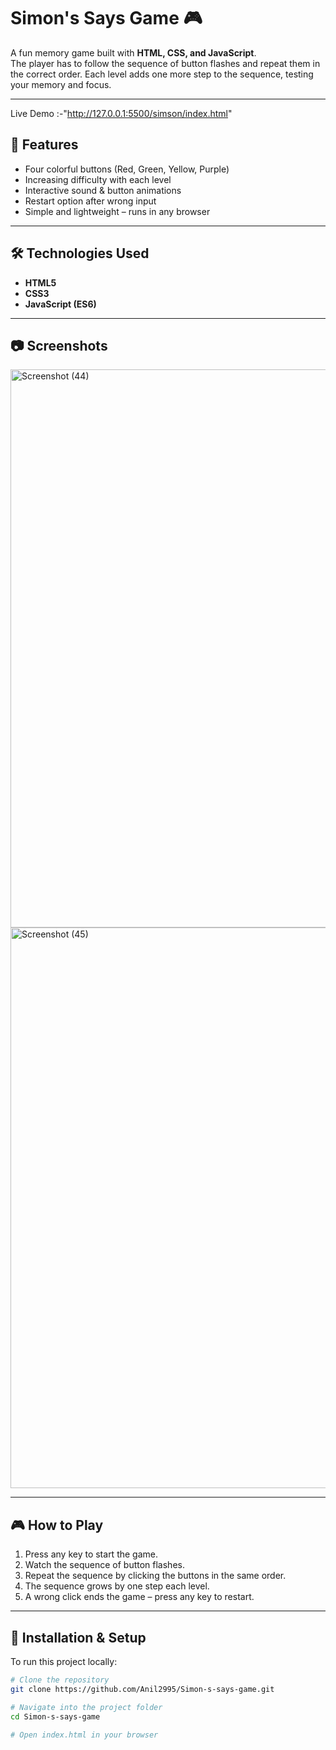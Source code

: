 # Simon's Says Game 🎮

A fun memory game built with **HTML, CSS, and JavaScript**.  
The player has to follow the sequence of button flashes and repeat them in the correct order. Each level adds one more step to the sequence, testing your memory and focus.

---
Live Demo :-"http://127.0.0.1:5500/simson/index.html"

## 🚀 Features
- Four colorful buttons (Red, Green, Yellow, Purple)
- Increasing difficulty with each level
- Interactive sound & button animations
- Restart option after wrong input
- Simple and lightweight – runs in any browser

---

## 🛠️ Technologies Used
- **HTML5**
- **CSS3**
- **JavaScript (ES6)**

---

## 📷 Screenshots
<img width="1184" height="893" alt="Screenshot (44)" src="https://github.com/user-attachments/assets/e38046fb-b771-4fd9-b3e9-6893a0ef3720" />

<img width="1069" height="897" alt="Screenshot (45)" src="https://github.com/user-attachments/assets/adcf1920-e9ac-4dea-98f3-7609ffb5c184" />

---

## 🎮 How to Play
1. Press any key to start the game.
2. Watch the sequence of button flashes.
3. Repeat the sequence by clicking the buttons in the same order.
4. The sequence grows by one step each level.
5. A wrong click ends the game – press any key to restart.

---

## 📂 Installation & Setup
To run this project locally:
```bash
# Clone the repository
git clone https://github.com/Anil2995/Simon-s-says-game.git

# Navigate into the project folder
cd Simon-s-says-game

# Open index.html in your browser

